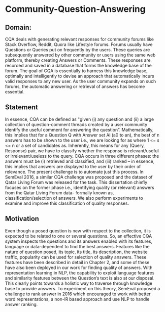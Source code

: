# Community-Question-Answering

## Domain:

CQA deals with generating relevant responses for community forums like Stack Overflow, Reddit, Quora like Lifestyle forums. Forums usually have Questions or Queries put on frequently by the users. These queries are subsequently answered by other community or users using the same web platform, thereby creating Answers or Comments. These responses are recorded and saved in a database that forms the knowledge base of the forum. The goal of CQA is essentially to harness this knowledge base, optimally and intelligently to devise an approach that automatically incurs valid responses to any new user.  As the user community expands on such forums, the automatic answering or retrieval of answers has become essential.

## Statement

In essence, CQA can be defined as "given (i) any question and (ii) a large collection of question-comment threads created by a user community identify the useful comment for answering the question”. Mathematically, this implies that for a Question Q with Answer set Ai (a0 to an), the best of n answers has to be shown to the user i.e., we are looking for as where 1 <= s <= n or a set of candidates as. Inherently, this means for any (Query, Response) pair, we have to classify whether the response is relevant/useful or irrelevant/useless to the query.
CQA occurs in three different phases: the answers must be (i) retrieved and classified, and (iii) ranked – in essence, this implies that answers are displayed to the user by their order of relevance. The present challenge is to automate just this process. In SemEval 2016, a similar CQA challenge was proposed and the dataset of Qatar Living Forum was released for the task. This dissertation chiefly focuses on the former phase i.e., identifying quality (or relevant) answers from the Qatar Living Forum data- formally known as, classification/selection of answers. We also perform experiments to examine and improve this classification of quality responses.

## Motivation

Even though a posed question is new with respect to the collection, it is expected to be related to one or several questions. So, an effective CQA system inspects the questions and its answers enabled with its features, language or data-dependent to find the best answers. Features like the nature of question posed, its topic, its title, its description, the website traffic, popularity can be used for selection of quality answers. These features have been described in detail in Chapter 2, and some of these have also been deployed in our work for finding quality of answers. With representation learning in NLP, the capability to exploit language features and similarity features between the Question’s text is also at our disposal. This clearly points towards a holistic way to traverse through knowledge base to provide answers. To experiment on this theory, SemEval proposed a challenge to rank answer in 2016 which encouraged to work with better word representations, a non-IR based approach and use NLP to handle answer ranking.
